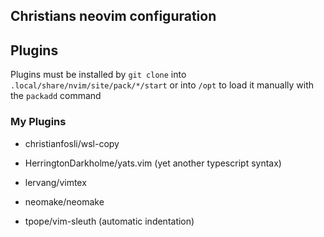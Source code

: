 Christians neovim configuration
-------------------------------

## Plugins

Plugins must be installed by `git clone` into `.local/share/nvim/site/pack/*/start`
or into `/opt` to load it manually with the `packadd` command

### My Plugins

* christianfosli/wsl-copy

* HerringtonDarkholme/yats.vim (yet another typescript syntax)

* lervang/vimtex

* neomake/neomake

* tpope/vim-sleuth (automatic indentation)
